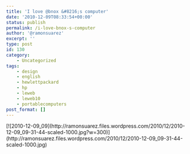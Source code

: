 ```yaml
---
title: 'I love @bnox &#8216;s computer'
date: '2010-12-09T08:33:54+00:00'
status: publish
permalink: /i-love-bnox-s-computer
author: '@ramonsuarez'
excerpt: ''
type: post
id: 130
category:
    - Uncategorized
tags:
    - design
    - english
    - hewlettpackard
    - hp
    - leweb
    - leweb10
    - portablecomputers
post_format: []
---
```

<div class="p_embed p_image_embed">[![2010-12-09_09](http://ramonsuarez.files.wordpress.com/2010/12/2010-12-09_09-31-44-scaled-1000.jpg?w=300)](http://ramonsuarez.files.wordpress.com/2010/12/2010-12-09_09-31-44-scaled-1000.jpg)</div>